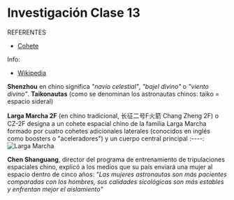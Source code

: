 # Investigación Clase 13
REFERENTES
- [Cohete](https://multimedia.scmp.com/infographics/news/china/article/3133725/tianwen1-mars-mission/index.html)

Info:

- [Wikipedia](https://es.wikipedia.org/wiki/Programa_Shenzhou)

**Shenzhou** en chino significa *"navío celestial"*, *"bajel divino"* o *"viento divino"*.
**Taikonautas** (como se denominan los astronautas chinos: taiko = espacio sideral) 

**Larga Marcha 2F** (en chino tradicional, 长征二号F火箭 Chang Zheng 2F) o CZ-2F designa a un cohete espacial chino de la familia Larga Marcha formado por cuatro cohetes adicionales laterales (conocidos en inglés como boosters o "aceleradores") y un cuerpo central principal
:----:
![Larga Marcha](https://upload.wikimedia.org/wikipedia/commons/thumb/c/ca/CZ-2F.svg/150px-CZ-2F.svg.png)

**Chen Shanguang**, director del programa de entrenamiento de tripulaciones espaciales chino, explicó a los medios que su país enviará una mujer al espacio dentro de cinco años: *"Las mujeres astronautas son más pacientes comparadas con los hombres, sus calidades sicológicas son más estables y enfrentan mejor el aislamiento"*
